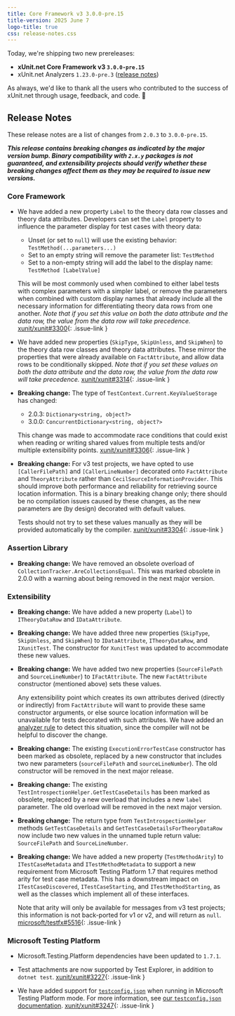 ```yaml
---
title: Core Framework v3 3.0.0-pre.15
title-version: 2025 June 7
logo-title: true
css: release-notes.css
---
```


Today, we're shipping two new prereleases:

* **xUnit.net Core Framework v3 `3.0.0-pre.15`**
* xUnit.net Analyzers `1.23.0-pre.3` ([release notes](/releases/analyzers/1.23.0-pre.3))

As always, we'd like to thank all the users who contributed to the success of xUnit.net through usage, feedback, and code. 🎉

## Release Notes

These release notes are a list of changes from `2.0.3` to `3.0.0-pre.15`.

_**This release contains breaking changes as indicated by the major version bump. Binary compatibility with `2.x.y` packages is not guaranteed, and extensibility projects should verify whether these breaking changes affect them as they may be required to issue new versions.**_

### Core Framework

* We have added a new property `Label` to the theory data row classes and theory data attributes. Developers can set the `Label` property to influence the parameter display for test cases with theory data:

  * Unset (or set to `null`) will use the existing behavior: `TestMethod(...parameters...)`
  * Set to an empty string will remove the parameter list: `TestMethod`
  * Set to a non-empty string will add the label to the display name: `TestMethod [LabelValue]`

  This will be most commonly used when combined to either label tests with complex parameters with a simpler label, or remove the parameters when combined with custom display names that already include all the necessary information for differentiating theory data rows from one another. _Note that if you set this value on both the data attribute and the data row, the value from the data row will take precedence._ [xunit/xunit#3300](https://github.com/xunit/xunit/issues/3300){: .issue-link }

* We have added new properties (`SkipType`, `SkipUnless`, and `SkipWhen`) to the theory data row classes and theory data attributes. These mirror the properties that were already available on `FactAttribute`, and allow data rows to be conditionally skipped. _Note that if you set these values on both the data attribute and the data row, the value from the data row will take precedence._ [xunit/xunit#3314](https://github.com/xunit/xunit/issues/3314){: .issue-link }

* **Breaking change:** The type of `TestContext.Current.KeyValueStorage` has changed:

  * 2.0.3: `Dictionary<string, object?>`
  * 3.0.0: `ConcurrentDictionary<string, object?>`

  This change was made to accommodate race conditions that could exist when reading or writing shared values from multiple tests and/or multiple extensibility points. [xunit/xunit#3306](https://github.com/xunit/xunit/issues/3306){: .issue-link }

* **Breaking change:** For v3 test projects, we have opted to use `[CallerFilePath]` and `[CallerLineNumber]` decorated onto `FactAttribute` and `TheoryAttribute` rather than `CecilSourceInformationProvider`. This should improve both performance and reliability for retrieving source location information. This is a binary breaking change only; there should be no compilation issues caused by these changes, as the new parameters are (by design) decorated with default values.

  Tests should not try to set these values manually as they will be provided automatically by the compiler. [xunit/xunit#3304](https://github.com/xunit/xunit/issues/3304){: .issue-link }

### Assertion Library

* **Breaking change:** We have removed an obsolete overload of `CollectionTracker.AreCollectionsEqual`. This was marked obsolete in 2.0.0 with a warning about being removed in the next major version.

### Extensibility

* **Breaking change:** We have added a new property (`Label`) to `ITheoryDataRow` and `IDataAttribute`.

* **Breaking change:** We have added three new properties (`SkipType`, `SkipUnless`, and `SkipWhen`) to `IDataAttribute`, `ITheoryDataRow`, and `IXunitTest`. The constructor for `XunitTest` was updated to accommodate these new values.

* **Breaking change:** We have added two new properties (`SourceFilePath` and `SourceLineNumber`) to `IFactAttribute`. The new `FactAttribute` constructor (mentioned above) sets these values.

  Any extensibility point which creates its own attributes derived (directly or indirectly) from `FactAttribute` will want to provide these same constructor arguments, or else source location information will be unavailable for tests decorated with such attributes. We have added an [analyzer rule](/xunit.analyzers/rules/xUnit3003) to detect this situation, since the compiler will not be helpful to discover the change.

* **Breaking change:** The existing `ExecutionErrorTestCase` constructor has been marked as obsolete, replaced by a new constructor that includes two new parameters (`sourceFilePath` and `sourceLineNumber`). The old constructor will be removed in the next major release.

* **Breaking change:** The existing `TestIntrospectionHelper.GetTestCaseDetails` has been marked as obsolete, replaced by a new overload that includes a new `label` parameter. The old overload will be removed in the next major version.

* **Breaking change:** The return type from `TestIntrospectionHelper` methods `GetTestCaseDetails` and `GetTestCaseDetailsForTheoryDataRow` now include two new values in the unnamed tuple return value: `SourceFilePath` and `SourceLineNumber`.

* **Breaking change:** We have added a new property (`TestMethodArity`) to `ITestCaseMetadata` and `ITestMethodMetadata` to support a new requirement from Microsoft Testing Platform 1.7 that requires method arity for test case metadata. This has a downstream impact on `ITestCaseDiscovered`, `ITestCaseStarting`, and `ITestMethodStarting`, as well as the classes which implement all of these interfaces.

  Note that arity will only be available for messages from v3 test projects; this information is not back-ported for v1 or v2, and will return as `null`. [microsoft/testfx#5516](https://github.com/microsoft/testfx/issues/5516){: .issue-link }

### Microsoft Testing Platform

* Microsoft.Testing.Platform dependencies have been updated to `1.7.1`.

* Test attachments are now supported by Test Explorer, in addition to `dotnet test`. [xunit/xunit#3227](https://github.com/xunit/xunit/issues/3227){: .issue-link }

* We have added support for [`testconfig.json`](https://learn.microsoft.com/dotnet/core/testing/microsoft-testing-platform-config#testconfigjson) when running in Microsoft Testing Platform mode. For more information, see [our `testconfig.json` documentation](/docs/testconfig-json-mtp). [xunit/xunit#3247](https://github.com/xunit/xunit/issues/3247){: .issue-link }
